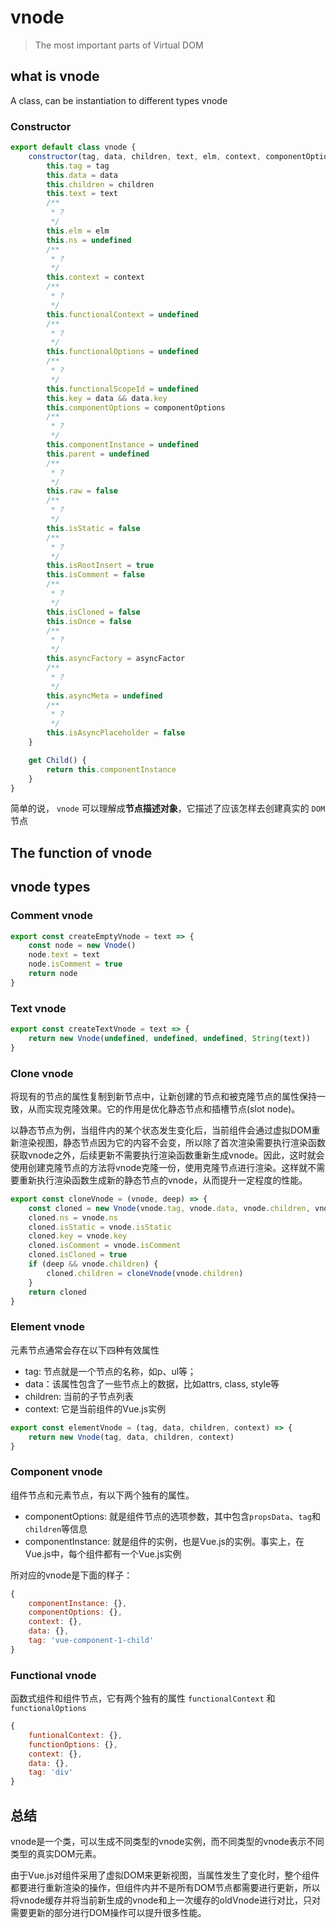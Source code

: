 # vnode

> The most important parts of Virtual DOM

## what is vnode

A class, can be instantiation to different types vnode

### Constructor

```js
export default class vnode {
    constructor(tag, data, children, text, elm, context, componentOptions, asyncFactor) {
        this.tag = tag
        this.data = data
        this.children = children
        this.text = text
        /**
         * ?
         */
        this.elm = elm
        this.ns = undefined
        /**
         * ?
         */
        this.context = context
        /**
         * ?
         */
        this.functionalContext = undefined
        /**
         * ?
         */
        this.functionalOptions = undefined
        /**
         * ?
         */
        this.functionalScopeId = undefined
        this.key = data && data.key
        this.componentOptions = componentOptions
        /**
         * ?
         */
        this.componentInstance = undefined
        this.parent = undefined
        /**
         * ?
         */
        this.raw = false
        /**
         * ?
         */
        this.isStatic = false
        /**
         * ?
         */
        this.isRootInsert = true
        this.isComment = false
        /**
         * ?
         */
        this.isCloned = false
        this.isOnce = false
        /**
         * ?
         */
        this.asyncFactory = asyncFactor
        /**
         * ?
         */
        this.asyncMeta = undefined
        /**
         * ?
         */
        this.isAsyncPlaceholder = false
    }

    get Child() {
        return this.componentInstance
    }
}
```

简单的说， `vnode` 可以理解成**节点描述对象**，它描述了应该怎样去创建真实的 `DOM` 节点

## The function of vnode

## vnode types

### Comment vnode

```js
export const createEmptyVnode = text => {
    const node = new Vnode()
    node.text = text
    node.isComment = true
    return node
}
```

### Text vnode

```js
export const createTextVnode = text => {
    return new Vnode(undefined, undefined, undefined, String(text))
}
```

### Clone vnode

将现有的节点的属性复制到新节点中，让新创建的节点和被克隆节点的属性保持一致，从而实现克隆效果。它的作用是优化静态节点和插槽节点(slot node)。

以静态节点为例，当组件内的某个状态发生变化后，当前组件会通过虚拟DOM重新渲染视图，静态节点因为它的内容不会变，所以除了首次渲染需要执行渲染函数获取vnode之外，后续更新不需要执行渲染函数重新生成vnode。因此，这时就会使用创建克隆节点的方法将vnode克隆一份，使用克隆节点进行渲染。这样就不需要重新执行渲染函数生成新的静态节点的vnode，从而提升一定程度的性能。

```js
export const cloneVnode = (vnode, deep) => {
    const cloned = new Vnode(vnode.tag, vnode.data, vnode.children, vnode.text, vnode.elm, vnode.context, vnode.componentOptions, vnode.asyncFactory)
    cloned.ns = vnode.ns
    cloned.isStatic = vnode.isStatic
    cloned.key = vnode.key
    cloned.isComment = vnode.isComment
    cloned.isCloned = true
    if (deep && vnode.children) {
        cloned.children = cloneVnode(vnode.children)
    }
    return cloned
}
```

### Element vnode

元素节点通常会存在以下四种有效属性
* tag: 节点就是一个节点的名称，如p、ul等；
* data：该属性包含了一些节点上的数据，比如attrs, class, style等
* children: 当前的子节点列表
* context: 它是当前组件的Vue.js实例

```js
export const elementVnode = (tag, data, children, context) => {
    return new Vnode(tag, data, children, context)
}
```

### Component vnode

组件节点和元素节点，有以下两个独有的属性。
* componentOptions: 就是组件节点的选项参数，其中包含`propsData`、`tag`和`children`等信息
* componentInstance: 就是组件的实例，也是Vue.js的实例。事实上，在Vue.js中，每个组件都有一个Vue.js实例

所对应的vnode是下面的样子：

```js
{
    componentInstance: {},
    componentOptions: {},
    context: {},
    data: {},
    tag: 'vue-component-1-child'
}
```

### Functional vnode

函数式组件和组件节点，它有两个独有的属性 `functionalContext` 和 `functionalOptions`

```js
{
    funtionalContext: {},
    functionOptions: {},
    context: {},
    data: {},
    tag: 'div'
}
```

## 总结

vnode是一个类，可以生成不同类型的vnode实例，而不同类型的vnode表示不同类型的真实DOM元素。

由于Vue.js对组件采用了虚拟DOM来更新视图，当属性发生了变化时，整个组件都要进行重新渲染的操作，但组件内并不是所有DOM节点都需要进行更新，所以将vnode缓存并将当前新生成的vnode和上一次缓存的oldVnode进行对比，只对需要更新的部分进行DOM操作可以提升很多性能。

